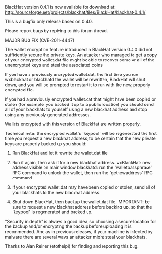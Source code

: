 BlackHat version 0.4.1 is now available for download at:
http://sourceforge.net/projects/blackhat/files/BlackHat/blackhat-0.4.1/

This is a bugfix only release based on 0.4.0.

Please report bugs by replying to this forum thread.

MAJOR BUG FIX  (CVE-2011-4447)

The wallet encryption feature introduced in BlackHat version 0.4.0 did not sufficiently secure the private keys. An attacker who
managed to get a copy of your encrypted wallet.dat file might be able to recover some or all of the unencrypted keys and steal the
associated coins.

If you have a previously encrypted wallet.dat, the first time you run wxblackhat or blackhatd the wallet will be rewritten, BlackHat will
shut down, and you will be prompted to restart it to run with the new, properly encrypted file.

If you had a previously encrypted wallet.dat that might have been copied or stolen (for example, you backed it up to a public
location) you should send all of your blackhats to yourself using a new blackhat address and stop using any previously generated addresses.

Wallets encrypted with this version of BlackHat are written properly.

Technical note: the encrypted wallet's 'keypool' will be regenerated the first time you request a new blackhat address; to be certain that the
new private keys are properly backed up you should:

1. Run BlackHat and let it rewrite the wallet.dat file

2. Run it again, then ask it for a new blackhat address.
wxBlackHat: new address visible on main window
blackhatd: run the 'walletpassphrase' RPC command to unlock the wallet,  then run the 'getnewaddress' RPC command.

3. If your encrypted wallet.dat may have been copied or stolen, send all of your blackhats to the new blackhat address.

4. Shut down BlackHat, then backup the wallet.dat file.
IMPORTANT: be sure to request a new blackhat address before backing up, so that the 'keypool' is regenerated and backed up.

"Security in depth" is always a good idea, so choosing a secure location for the backup and/or encrypting the backup before uploading it is recommended. And as in previous releases, if your machine is infected by malware there are several ways an attacker might steal your blackhats.

Thanks to Alan Reiner (etotheipi) for finding and reporting this bug.
